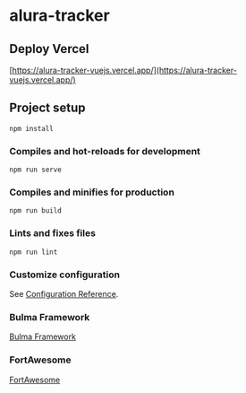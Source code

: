 # alura-tracker

## Deploy Vercel
[https://alura-tracker-vuejs.vercel.app/](https://alura-tracker-vuejs.vercel.app/)

## Project setup
```
npm install
```

### Compiles and hot-reloads for development
```
npm run serve
```

### Compiles and minifies for production
```
npm run build
```

### Lints and fixes files
```
npm run lint
```

### Customize configuration
See [Configuration Reference](https://cli.vuejs.org/config/).

### Bulma Framework 
[Bulma Framework](https://bulma.io/)


### FortAwesome
[FortAwesome](https://fortawesome.com/)